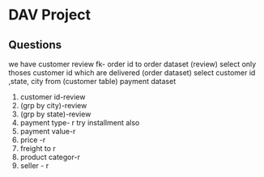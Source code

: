 # DAV Project

## Questions

we have customer review fk- order id to order dataset (review)
select only thoses customer id which are delivered (order dataset)
select customer id ,state, city from (customer table)
payment dataset

1. customer id-review
2. (grp by city)-review
3. (grp by state)-review
4. payment type- r try installment also
5. payment value-r
6. price -r
7. freight to r
8. product categor-r
9. seller - r
